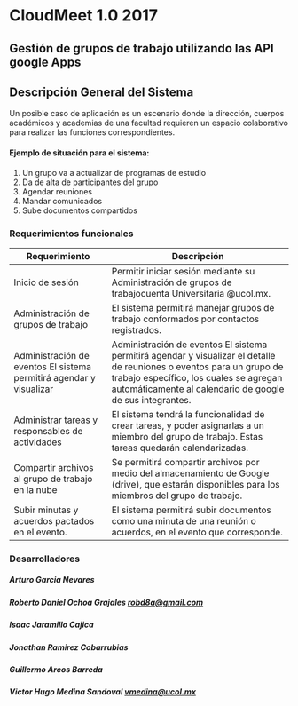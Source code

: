 # CloudMeet 1.0 2017
## Gestión de grupos de trabajo utilizando las API google Apps
## Descripción General del Sistema

Un posible caso de aplicación es un escenario donde la dirección, cuerpos académicos y academias de una facultad requieren un espacio colaborativo para realizar las funciones correspondientes.

#### Ejemplo de situación para el sistema:
1. Un grupo va a actualizar de programas de estudio
2. Da de alta de participantes del grupo
3. Agendar reuniones
4. Mandar comunicados
5. Sube documentos compartidos


### Requerimientos funcionales
| Requerimiento  | Descripción | 
| -------- | -------- |  
| Inicio de sesión |   Permitir iniciar sesión mediante su Administración de grupos de trabajocuenta Universitaria @ucol.mx. |
| Administración de grupos de trabajo |  El sistema permitirá manejar grupos de trabajo conformados por contactos registrados. | 
| Administración de eventos El sistema permitirá agendar y visualizar | Administración de eventos El sistema permitirá agendar y visualizar el detalle de reuniones o eventos para un grupo de trabajo específico, los cuales se agregan automáticamente al calendario de google de sus integrantes. | 
| Administrar tareas y responsables de actividades | El sistema tendrá la funcionalidad de crear tareas, y poder asignarlas a un miembro del grupo de trabajo. Estas tareas quedarán calendarizadas. | 
| Compartir archivos al grupo de trabajo en la nube |  Se permitirá compartir archivos por medio del almacenamiento de Google (drive), que estarán disponibles para los miembros del grupo de trabajo. | 
|Subir minutas y acuerdos pactados en el evento.|  El sistema permitirá subir documentos como una minuta de una reunión o acuerdos, en el evento que corresponde. | 

  
 



### Desarrolladores
##### Arturo Garcia Nevares 
##### Roberto Daniel Ochoa Grajales [robd8a@gmail.com](mailto:robd8a@gmail.com)   
##### Isaac Jaramillo Cajica
##### Jonathan Ramirez Cobarrubias
##### Guillermo Arcos Barreda  
##### Victor Hugo Medina Sandoval [vmedina@ucol.mx](mailto:vmedina@ucol.mx)
